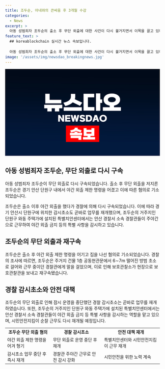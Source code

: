 ```yaml
---
title: 조두순, 아내와의 큰싸움 후 3개월 수감
categories:
  - News
excerpt: >
  아동 성범죄자 조두순의 출소 후 무단 외출에 대한 사건이 다시 불거지면서 이목을 끌고 있다. 경찰 감시초소가 재개되었고, 특별치안센터는 주야간으로 감시를 강화하고 있다. 조두순은 출소 직후 가정 불화 등을 이유로 무단 외출한 것으로 밝혀졌다. 출소 후 잠시 중단됐던 경찰 감시초소와 특별치안센터의 재개를 통해 지역 주민들의 우려가 높아지고 있다.
feature_text: >
  ## koreablockchain 실시간 뉴스 속보입니다.

  아동 성범죄자 조두순의 출소 후 무단 외출에 대한 사건이 다시 불거지면서 이목을 끌고 있다. 경찰 감시초소가 재개되었고, 특별치안센터는 주야간으로 감시를 강화하고 있다. 조두순은 출소 직후 가정 불화 등을 이유로 무단 외출한 것으로 밝혀졌다. 출소 후 잠시 중단됐던 경찰 감시초소와 특별치안센터의 재개를 통해 지역 주민들의 우려가 높아지고 있다.
image: '/assets/img/newsdao_breakingnews.jpg'
---
```


<p><img src="/assets/img/newsdao_breakingnews.jpg" alt="koreablockchain 속보" /></p>

<h2 data-ke-size="size26">아동 성범죄자 조두순, 무단 외출로 다시 구속</h2>

<p data-ke-size="size16">아동 성범죄자 조두순이 무단 외출로 다시 구속되었습니다. 출소 후 무단 외출을 저지른 조두순은 경기 안산 단원구 내에서 야간 외출 제한 명령을 어겼고 이에 따른 혐의로 기소되었습니다. </p>

<p data-ke-size="size16">조두순은 출소 이후 야간 외출을 했다가 경찰에 의해 다시 구속되었습니다. 이에 따라 경기 안산시 단원구에 위치한 감시초소도 곧바로 업무를 재개했으며, 조두순의 거주지인 단원구 와동 주택가에 설치된 특별치안센터에서는 안산 경찰서 소속 경찰관들이 주야간으로 근무하여 야간 외출 금지 등의 특별 사항을 감시하고 있습니다.</p>

<h2 data-ke-size="size26">조두순의 무단 외출과 재구속</h2>

<p data-ke-size="size16">조두순은 출소 후 야간 외출 제한 명령을 어기고 집을 나선 혐의로 기소되었습니다. 경찰의 조사에 따르면, 조두순은 주거지 건물 1층 공동현관문에서 6∼7m 떨어진 방범 초소로 걸어와 근무 중이던 경찰관에게 말을 걸었으며, 이로 인해 보호관찰소가 현장으로 보호관찰관을 보내고 재구속됐습니다.</p>

<h2 data-ke-size="size26">경찰 감시초소와 안전 대책</h2>

<p data-ke-size="size16">조두순의 무단 외출로 인해 잠시 운영을 중단했던 경찰 감시초소는 곧바로 업무를 재개하였습니다. 또한, 조두순의 거주지인 단원구 와동 주택가에 설치된 특별치안센터에서는 안산 경찰서 소속 경찰관들이 야간 외출 금지 등 특별 사항을 감시하는 역할을 맡고 있으며, 시민안전지킴이 순찰 근무도 다시 재개될 예정입니다.</p>

<table>
    <tr>
        <td style="text-align: center; height: 17px;"><b>조두순 무단 외출 혐의</b></td>
        <td style="text-align: center; height: 17px;"><b>경찰 감시초소</b></td>
        <td style="text-align: center; height: 17px;"><b>안전 대책 재개</b></td>
    </tr>
    <tr>
        <td>야간 외출 제한 명령을 어겨 형기</td>
        <td>무단 외출로 운영 중단 후 재개</td>
        <td>특별치안센터와 시민안전지킴이 근무 재개</td>
    </tr>
    <tr>
        <td>감시초소 업무 중단 후 즉시 재개</td>
        <td>경찰관 주야간 근무로 안전 감시 강화</td>
        <td>시민안전을 위한 노력 계속</td>
    </tr>
</table>

